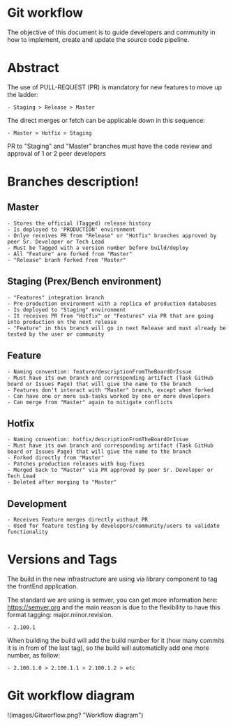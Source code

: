 # Git workflow

The objective of this document is to guide developers and community in how to implement, create and update the source code pipeline.

# Abstract

The use of PULL-REQUEST (PR) is mandatory for new features to move up the ladder:

    - Staging > Release > Master

The direct merges or fetch can be applicable down in this sequence:

    - Master > Hotfix > Staging

PR to "Staging" and "Master" branches must have the code review and approval of 1 or 2 peer developers

# Branches description!

## Master

    - Stores the official (Tagged) release history
    - Is deployed to 'PRODUCTION' environment
    - Onlye receives PR from "Release" or "Hotfix" branches approved by peer Sr. Developer or Tech Lead
    - Must be Tagged with a version number before build/deploy
    - All "Feature" are forked from "Master"
    - "Release" branh forked from "Master"

## Staging (Prex/Bench environment)

    - "Features" integration branch
    - Pre-production environment with a replica of production databases
    - Is deployed to "Staging" environment
    - It receives PR from "Hotfix" or "Features" via PR that are going into production on the next release
    - "Feature" in this branch will go in next Release and must already be tested by the user or community

## Feature

    - Naming convention: feature/descriptionFromTheBoardOrIssue
    - Must have its own branch and corresponding artifact (Task GitHub board or Issues Page) that will give the name to the branch
    - Features don't interact with "Master" branch, except when forked
    - Can have one or more sub-tasks worked by one or more developers
    - Can merge from "Master" again to mitigate conflicts

## Hotfix

    - Naming convention: hotfix/descriptionFromTheBoardOrIssue
    - Must have its own branch and corresponding artifact (Task GitHub board or Issues Page) that will give the name to the branch
    - Forked directly from "Master"
    - Patches production releases with bug-fixes
    - Merged back to "Master" via PR approved by peer Sr. Developer or Tech Lead
    - Deleted after merging to "Master"

## Development

    - Receives Feature merges directly without PR
    - Used for feature testing by developers/community/users to validate functionality


# Versions and Tags

The build in the new infrastructure are using via library component to tag the frontEnd application.

The standard we are using is semver, you can get more information here: https://semver.org and the main reason is due to the flexibility to have this format tagging: major.minor.revision.

    - 2.100.1

When building the build will add the build number for it (how many commits it is in from of the last tag), so the build will automaticlly add one more number, as follow:

    - 2.100.1.0 > 2.100.1.1 > 2.100.1.2 > etc


# Git workflow diagram

!(images/Gitworflow.png? "Workflow diagram")